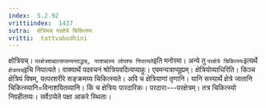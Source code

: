 ```yaml
---
index:  5.2.92
vrittiindex:  1437
sutra:  क्षेत्रियच् परक्षेत्रे चिकित्स्यः
vritti:  tattvabodhini 
---
```


क्षोत्रियच्। `परक्षेत्रशब्दात्सप्तम्यन्ताद्धच्, परशब्दस्य लोपश्च निपात्यते`इति मनोरमा। अन्ये तु `परक्षेत्रे चिकित्स्यः`इत्यर्थे `क्षेत्रायच्`इचि निपात्यते। वाक्यार्थे पदवचनं श्रोत्रियवदित्यप्याहुः। एवमन्यत्राप्यूह्यम्। क्षेत्रियोव्याधिरिति। किञ्च क्षेत्रियं विषम्, यत्परशरीरे सङ्क्रमय्य चिकित्स्यते। अपि च क्षेत्रियाणां तृणानि। यानि सस्यार्थे क्षेत्रे जातानि चिकित्स्यानि=विनाशयितव्यानि। किं च क्षेत्रियः पारदारिकः। परदाराः---परक्षेत्रम्। तत्र चिकित्स्यो निग्रहीतव्यः। सर्वेऽप्येते पक्षा आकरे स्थिताः।

